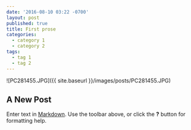 ```yaml
---
date: '2016-08-10 03:22 -0700'
layout: post
published: true
title: First prose
categories:
  - category 1
  - category 2
tags:
  - tag 1
  - tag 2
---
```

![PC281455.JPG]({{ site.baseurl }}/images/posts/PC281455.JPG)
## A New Post

Enter text in [Markdown](http://daringfireball.net/projects/markdown/). Use the toolbar above, or click the **?** button for formatting help.
